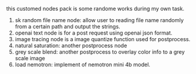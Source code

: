 this customed nodes pack is some randome works during my own task.

1. sk random file name node: allow user to reading file name randomly from a certain path and output the strings.
2. openai text node is for a post request using openai json format.
3. image tracing node is a image quantize function used for postprocess.
4. natural saturation: another postprocess node
5. grey scale blend: another postprocess to overlay color info to a grey scale image
6. load nemotron: implement of nemotron mini 4b model.
